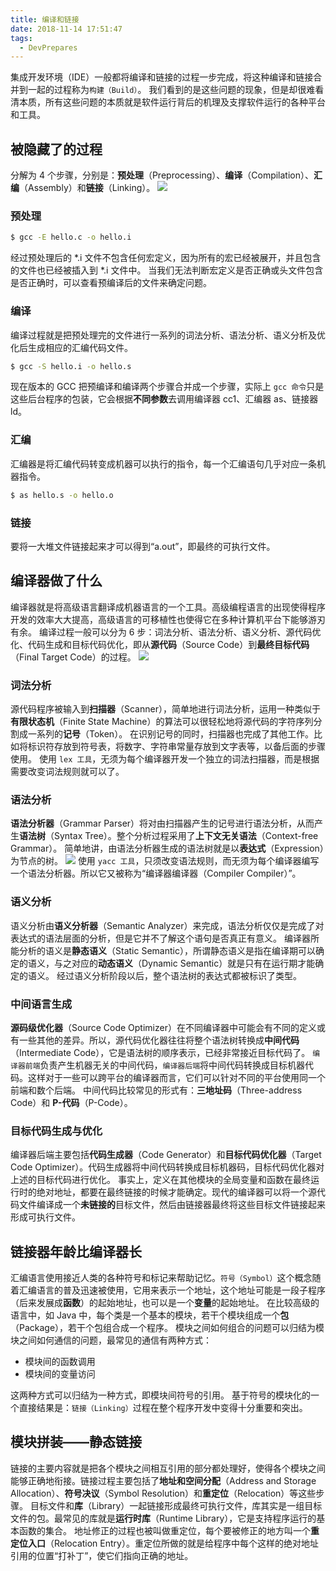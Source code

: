 ```yaml
---
title: 编译和链接
date: 2018-11-14 17:51:47
tags:
  - DevPrepares
---
```

集成开发环境（IDE）一般都将编译和链接的过程一步完成，将这种编译和链接合并到一起的过程称为`构建（Build）`。
我们看到的是这些问题的现象，但是却很难看清本质，所有这些问题的本质就是软件运行背后的机理及支撑软件运行的各种平台和工具。
## 被隐藏了的过程
分解为 4 个步骤，分别是：**预处理**（Preprocessing）、**编译**（Compilation）、**汇编**（Assembly）和**链接**（Linking）。
![](https://raw.githubusercontent.com/was48i/mPOST/master/DevPrepares/2-1.jpeg)
<!--more-->
### 预处理
```bash
$ gcc -E hello.c -o hello.i
```
经过预处理后的 \*.i 文件不包含任何宏定义，因为所有的宏已经被展开，并且包含的文件也已经被插入到 \*.i 文件中。
当我们无法判断宏定义是否正确或头文件包含是否正确时，可以查看预编译后的文件来确定问题。
### 编译
编译过程就是把预处理完的文件进行一系列的词法分析、语法分析、语义分析及优化后生成相应的汇编代码文件。
```bash
$ gcc -S hello.i -o hello.s
```
现在版本的 GCC 把预编译和编译两个步骤合并成一个步骤，实际上 `gcc 命令`只是这些后台程序的包装，它会根据**不同参数**去调用编译器 cc1、汇编器 as、链接器 ld。
### 汇编
汇编器是将汇编代码转变成机器可以执行的指令，每一个汇编语句几乎对应一条机器指令。
```bash
$ as hello.s -o hello.o
```
### 链接
要将一大堆文件链接起来才可以得到“a.out”，即最终的可执行文件。
## 编译器做了什么
编译器就是将高级语言翻译成机器语言的一个工具。高级编程语言的出现使得程序开发的效率大大提高，高级语言的可移植性也使得它在多种计算机平台下能够游刃有余。
编译过程一般可以分为 6 步：词法分析、语法分析、语义分析、源代码优化、代码生成和目标代码优化，即从**源代码**（Source Code）到**最终目标代码**（Final Target Code）的过程。
![](https://raw.githubusercontent.com/was48i/mPOST/master/DevPrepares/2-2.jpeg)
### 词法分析
源代码程序被输入到**扫描器**（Scanner），简单地进行词法分析，运用一种类似于**有限状态机**（Finite State Machine）的算法可以很轻松地将源代码的字符序列分割成一系列的**记号**（Token）。
在识别记号的同时，扫描器也完成了其他工作。比如将标识符存放到符号表，将数字、字符串常量存放到文字表等，以备后面的步骤使用。
使用 `lex 工具`，无须为每个编译器开发一个独立的词法扫描器，而是根据需要改变词法规则就可以了。
### 语法分析
**语法分析器**（Grammar Parser）将对由扫描器产生的记号进行语法分析，从而产生**语法树**（Syntax Tree）。整个分析过程采用了**上下文无关语法**（Context-free Grammar）。
简单地讲，由语法分析器生成的语法树就是以**表达式**（Expression）为节点的树。
![](https://raw.githubusercontent.com/was48i/mPOST/master/DevPrepares/2-3.jpeg)
使用 `yacc 工具`，只须改变语法规则，而无须为每个编译器编写一个语法分析器。所以它又被称为“编译器编译器（Compiler Compiler）”。
### 语义分析
语义分析由**语义分析器**（Semantic Analyzer）来完成，语法分析仅仅是完成了对表达式的语法层面的分析，但是它并不了解这个语句是否真正有意义。
编译器所能分析的语义是**静态语义**（Static Semantic），所谓静态语义是指在编译期可以确定的语义，与之对应的**动态语义**（Dynamic Semantic）就是只有在运行期才能确定的语义。
经过语义分析阶段以后，整个语法树的表达式都被标识了类型。
### 中间语言生成
**源码级优化器**（Source Code Optimizer）在不同编译器中可能会有不同的定义或有一些其他的差异。所以，源代码优化器往往将整个语法树转换成**中间代码**（Intermediate Code），它是语法树的顺序表示，已经非常接近目标代码了。
`编译器前端`负责产生机器无关的中间代码，`编译器后端`将中间代码转换成目标机器代码。这样对于一些可以跨平台的编译器而言，它们可以针对不同的平台使用同一个前端和数个后端。
中间代码比较常见的形式有：**三地址码**（Three-address Code）和 **P-代码**（P-Code）。
### 目标代码生成与优化
编译器后端主要包括**代码生成器**（Code Generator）和**目标代码优化器**（Target Code Optimizer）。代码生成器将中间代码转换成目标机器码，目标代码优化器对上述的目标代码进行优化。
事实上，定义在其他模块的全局变量和函数在最终运行时的绝对地址，都要在最终链接的时候才能确定。现代的编译器可以将一个源代码文件编译成一个**未链接的**目标文件，然后由链接器最终将这些目标文件链接起来形成可执行文件。
## 链接器年龄比编译器长
汇编语言使用接近人类的各种符号和标记来帮助记忆。`符号（Symbol）`这个概念随着汇编语言的普及迅速被使用，它用来表示一个地址，这个地址可能是一段子程序（后来发展成**函数**）的起始地址，也可以是一个**变量**的起始地址。
在比较高级的语言中，如 Java 中，每个类是一个基本的模块，若干个模块组成一个**包**（Package），若干个包组合成一个程序。
模块之间如何组合的问题可以归结为模块之间如何通信的问题，最常见的通信有两种方式：
- 模块间的函数调用
- 模块间的变量访问

这两种方式可以归结为一种方式，即模块间符号的引用。
基于符号的模块化的一个直接结果是：`链接（Linking）`过程在整个程序开发中变得十分重要和突出。
## 模块拼装——静态链接
链接的主要内容就是把各个模块之间相互引用的部分都处理好，使得各个模块之间能够正确地衔接。链接过程主要包括了**地址和空间分配**（Address and Storage Allocation）、**符号决议**（Symbol Resolution）和**重定位**（Relocation）等这些步骤。
目标文件和**库**（Library）一起链接形成最终可执行文件，库其实是一组目标文件的包。最常见的库就是**运行时库**（Runtime Library），它是支持程序运行的基本函数的集合。
地址修正的过程也被叫做重定位，每个要被修正的地方叫一个**重定位入口**（Relocation Entry）。重定位所做的就是给程序中每个这样的绝对地址引用的位置“打补丁”，使它们指向正确的地址。
